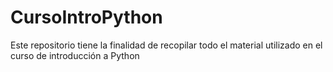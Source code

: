 # CursoIntroPython
Este repositorio tiene la finalidad de recopilar todo el material utilizado en el curso de introducción a Python
